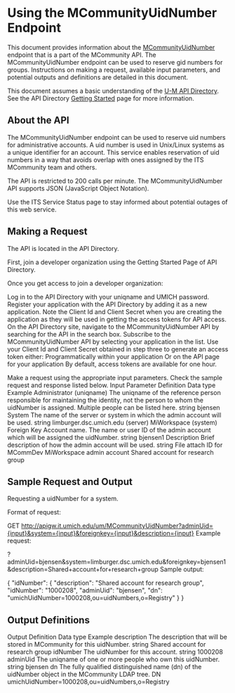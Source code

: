 # Using the MCommunityUidNumber Endpoint
This document provides information about the [MCommunityUidNumber](https://dir.api.it.umich.edu/docs/mcommunity/1/routes/MCommunityUidNumber/nextNumber.json/get) endpoint that is a part of the MCommunity API. The MCommunityUidNumber endpoint can be used to reserve gid numbers for groups. Instructions on making a request, available input parameters, and potential outputs and definitions are detailed in this document.

This document assumes a basic understanding of the [U-M API Directory](https://dir.api.it.umich.edu). See the API Directory [Getting Started](https://dir.api.it.umich.edu/get-started) page for more information.

## About the API
The MCommunityUidNumber endpoint can be used to reserve uid numbers for administrative accounts. A uid number is used in Unix/Linux systems as a unique identifier for an account. This service enables reservation of uid numbers in a way that avoids overlap with ones assigned by the ITS MCommunity team and others.

The API is restricted to 200 calls per minute. The MCommunityUidNumber API supports JSON (JavaScript Object Notation).

Use the ITS Service Status page to stay informed about potential outages of this web service.


## Making a Request
The API is located in the API Directory.

First, join a developer organization using the Getting Started Page of API Directory.

Once you get access to join a developer organization:

Log in to the API Directory with your uniqname and UMICH password.
Register your application with the API Directory by adding it as a new application.
Note the Client Id and Client Secret when you are creating the application as they will be used in getting the access tokens for API access.
On the API Directory site, navigate to the MCommunityUidNumber API by searching for the API in the search box.
Subscribe to the MCommunityUidNumber API by selecting your application in the list.
Use your Client Id and Client Secret obtained in step three to generate an access token either:
Programmatically within your application
Or on the API page for your application
By default, access tokens are available for one hour.

Make a request using the appropriate input parameters. Check the sample request and response listed below.
Input Parameter	Definition	Data type	Example
Administrator (uniqname)	The uniqname of the reference person responsible for maintaining the identity, not the person to whom the uidNumber is assigned. Multiple people can be listed here.	string	bjensen
System	The name of the server or system in which the admin account will be used.	string	limburger.dsc.umich.edu (server)
MiWorkspace (system)
Foreign Key	Account name. The name or user ID of the admin account which will be assigned the uidNumber.	string	bjensen1
Description	Brief description of how the admin account will be used.	string	File attach ID for MCommDev
MiWorkspace admin account
Shared account for research group

## Sample Request and Output
Requesting a uidNumber for a system.

Format of request:

GET http://apigw.it.umich.edu/um/MCommunityUidNumber?adminUid={input}&system={input}&foreignkey={input}&description={input}
Example request:

?adminUid=bjensen&system=limburger.dsc.umich.edu&foreignkey=bjensen1&description=Shared+account+for+research+group
Sample output:

{
"idNumber": {
"description": "Shared account for research group",
"idNumber": "1000208",
"adminUid": "bjensen",
"dn": "umichUidNumber=1000208,ou=uidNumbers,o=Registry"
}
}

## Output Definitions
Output	Definition	Data type	Example
description	The description that will be stored in MCommunity for this uidNumber.	string	Shared account for research group
idNumber	The uidNumber for this account.	string	1000208
adminUid	The uniqname of one or more people who own this uidNumber.	string	bjensen
dn	The fully qualified distinguished name (dn) of the uidNumber object in the MCommunity LDAP tree.	DN	umichUidNumber=1000208,ou=uidNumbers,o=Registry
